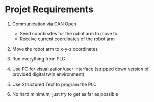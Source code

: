 # Projet Requirements

1. Communication via CAN Open
    - Send coordinates for the robot arm to move to
    - Receive current coordinates of the robot arm

2. Move the robot arm to x-y-z coordinates

3. Run everything from PLC

4. Use PC for visualization/user interface (stripped down version of provided digital twin environment)

5. Use Structured Text to program the PLC

6. No hard minimum, just try to get as far as possible
